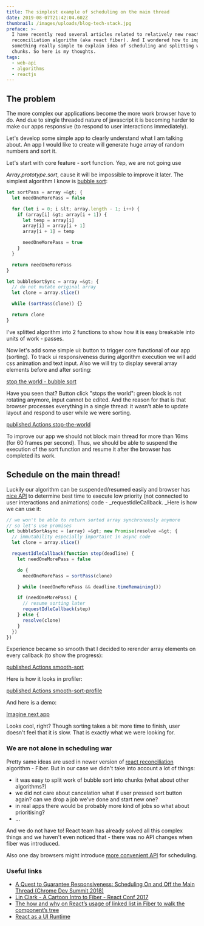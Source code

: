```yaml
---
title: The simplest example of scheduling on the main thread
date: 2019-08-07T21:42:04.602Z
thumbnail: /images/uploads/blog-tech-stack.jpg
preface: >-
  I have recently read several articles related to relatively new react
  reconciliation algorithm (aka react fiber). And I wondered how to implement
  something really simple to explain idea of scheduling and splitting work into
  chunks. So here is my thoughts.
tags:
  - web-api
  - algorithms
  - reactjs
---
```

## The problem

The more complex our applications become the more work browser have to do. And due to single threaded nature of javascript it is becoming harder to make our apps responsive (to respond to user interactions immediately).

Let's develop some simple app to clearly understand what I am talking about. An app I would like to create will generate huge array of random numbers and sort it.

Let's start with core feature - sort function. Yep, we are not going use 

_Array.prototype.sort_, cause it will be impossible to improve it later. The simplest algorithm I know is [bubble sort](https://en.wikipedia.org/wiki/Bubble_sort):

```js
let sortPass = array =&gt; {
  let needOneMorePass = false

  for (let i = 0; i &lt; array.length - 1; i++) {
    if (array[i] &gt; array[i + 1]) {
      let temp = array[i]
      array[i] = array[i + 1]
      array[i + 1] = temp

      needOneMorePass = true
    }
  }

  return needOneMorePass
}

let bubbleSortSync = array =&gt; {
  // do not mutate original array
  let clone = array.slice()

  while (sortPass(clone)) {}

  return clone
}
```

I've splitted algorithm into 2 functions to show how it is easy breakable into units of work - passes.

Now let's add some simple ui: button to trigger core functional of our app (sorting). To track ui responsiveness during algorithm execution we will add css animation and text input. Also we will try to display several array elements before and after sorting:

[stop the world - bubble sort](https://codesandbox.io/embed/1y1moxrz43)

Have you seen that? Button click "stops the world": green block is not rotating anymore, input cannot be edited. And the reason for that is that browser processes everything in a single thread: it wasn't able to update layout and respond to user while we were sorting.

[published Actions  stop-the-world    ](/spaces/6dybdba3jdxv/assets/2Vfe51zxTbnxH3GMV31KAg)

To improve our app we should not block main thread for more than 16ms (for 60 frames per second). Thus, we should be able to suspend the execution of the sort function and resume it after the browser has completed its work.

## Schedule on the main thread!

Luckily our algorithm can be suspended/resumed easily and browser has [nice API](https://developer.mozilla.org/en-US/docs/Web/API/Window/requestIdleCallback) to determine best time to execute low priority (not connected to user interactions and animations) code - _requestIdleCallback. _Here is how we can use it:

```js
// we won't be able to return sorted array synchronously anymore
// so let's use promises
let bubbleSortAsync = (array) =&gt; new Promise(resolve =&gt; {
  // immutability espeсially importaint in async code
  let clone = array.slice()

  requestIdleCallback(function step(deadline) {
    let needOneMorePass = false

    do {
      needOneMorePass = sortPass(clone)

    } while (needOneMorePass && deadline.timeRemaining())

    if (needOneMorePass) {
      // resume sorting later
      requestIdleCallback(step)
    } else {
      resolve(clone)
    }
  })
})
```

Experience became so smooth that I decided to rerender array elements on every callback (to show the progress):

[published Actions  smooth-sort    ](/spaces/6dybdba3jdxv/assets/5njLECsL7wjjn0ZzfAgPeR)

Here is how it looks in profiler:

[published Actions  smooth-sort-profile    ](/spaces/6dybdba3jdxv/assets/5IJzUlbQBQWTU2TK1cS8iX)

And here is a demo:

[Imagine next app](https://codesandbox.io/embed/7mnm1z8mpj)

Looks cool, right? Though sorting takes a bit more time to finish, user doesn't feel that it is slow. That is exactly what we were looking for.

### We are not alone in scheduling war

Pretty same ideas are used in newer version of [react reconciliation](https://reactjs.org/docs/reconciliation.html) algorithm - Fiber. But in our case we didn't take into account a lot of things:

- it was easy to split work of bubble sort into chunks (what about other algorithms?) 
- we did not care about cancelation what if user pressed sort button again?
can we drop a job we've done and start new one? 
- in real apps there would be probably more kind of jobs
so what about prioritising? 
- ... 

And we do not have to! React team has already solved all this complex things and we haven't even noticed that - there was no API changes when fiber was introduced.

Also one day browsers might introduce [more convenient API](https://github.com/developit/task-worklet) for scheduling.

### Useful links

- [A Quest to Guarantee Responsiveness: Scheduling On and Off the Main Thread (Chrome Dev Summit 2018)](https://www.youtube.com/watch?v=mDdgfyRB5kg) 
- [Lin Clark - A Cartoon Intro to Fiber - React Conf 2017](https://www.youtube.com/watch?v=ZCuYPiUIONs) 
- [The how and why on React’s usage of linked list in Fiber to walk the component’s tree](https://medium.com/react-in-depth/the-how-and-why-on-reacts-usage-of-linked-list-in-fiber-67f1014d0eb7) 
- [React as a UI Runtime](https://overreacted.io/react-as-a-ui-runtime/)
